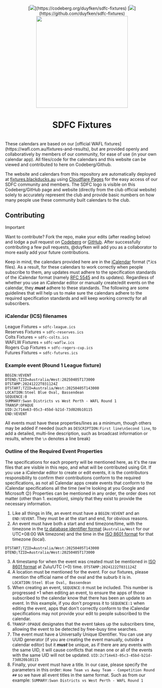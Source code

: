 <div align="center">
    [<img src="https://img.shields.io/badge/Codeberg-2185D0?logo=Codeberg&logoColor=white">](https://codeberg.org/duyfken/sdfc-fixtures) [<img src="https://img.shields.io/badge/GitHub-%23121011.svg?logo=github&logoColor=white">](https://github.com/duyfken/sdfc-fixtures)
    <br>
    <img src="https://swandistrictsfc.com.au/wp-content/uploads/2025/03/logo-swan-hd.png" alt="" width="300" height="300">
    <h1>SDFC Fixtures</h1>
</div>
<br>
These calendars are based on our [official WAFL fixtures](https://wafl.com.au/fixtures-and-results), but are provided openly and collaboratively by members of our community, for ease of use (in your own calendar app). All files/code for the calendars and this website can be viewed and contributed to here on Codeberg/Github.

The website and calendars from this repository are automatically deployed at [fixtures.blackducks.au](https://fixtures.blackducks.au/) using [Cloudflare Pages](https://pages.cloudflare.com/) for the easy access of our SDFC community and members. The SDFC logo is visible on this Codeberg/GitHub page and website (directly from the club official website) solely to accurately represent the club and provide basic numbers on how many people use these community built calendars to the club.

## Contributing

> [!IMPORTANT]
> Want to contribute? Fork the repo, make your edits (after reading below) and lodge a pull request on [Codeberg](https://docs.codeberg.org/collaborating/pull-requests-and-git-flow/) or [GitHub](https://docs.github.com/en/pull-requests/collaborating-with-pull-requests/proposing-changes-to-your-work-with-pull-requests/creating-a-pull-request-from-a-fork). After successfully contributing a few pull requests, @duyfken will add you as a collaborator to more easily add your future contributions.

Keep in mind, the calendars provided here are in the [iCalendar](https://en.wikipedia.org/wiki/ICalendar) format (*.ics files). As a result, for these calendars to work correctly when people subscribe to them, any updates must adhere to the specification standards of the iCalendar format (namely [RFC 5545](https://datatracker.ietf.org/doc/html/rfc5545) and its updates). Regardless of whether you use an iCalendar editor or manually create/edit events on the calendar, they **_must_** adhere to these standards. The following are some guidelines that will help us to make sure the calendars adhere to the required specification standards and will keep working correctly for all subscribers.

### iCalendar (ICS) filenames
League Fixtures = `sdfc-league.ics`  
Reserves Fixtures = `sdfc-reserves.ics`  
Colts Fixtures = `sdfc-colts.ics`  
WAFLW Fixtures = `sdfc-waflw.ics`  
Rogers Cup Fixtures = `sdfc-rogers-cup.ics`  
Futures Fixtures = `sdfc-futures.ics`

### Example event (Round 1 League fixture)
```
BEGIN:VEVENT
DTEND;TZID=Australia/West:20250405T173000
DTSTAMP:20241222T031124Z
DTSTART;TZID=Australia/West:20250405T143000
LOCATION:Steel Blue Oval, Bassendean
SEQUENCE:0
SUMMARY:Swan Districts vs West Perth - WAFL Round 1
TRANSP:OPAQUE
UID:2c714e63-05c3-45bd-b21d-73d020b10115
END:VEVENT
```
All events must have these properties/lines as a minimum, though others may be added if needed (such as `DESCRIPTION:First line\nSecond line`,  to add a detailed, multi-line description, such as broadcast information or results, where the `\n` denotes a line break)

### Outline of the Required Event Properties
The specifications for each property will be mentioned here, as it's the raw files that are visible in this repo, and what will be contributed using Git. If you use a iCalendar editor to create or edit events, it is the contributors responsibility to confirm their contributions conform to the required specifications, as not all Calendar apps create events that conform to the iCalendar specifications all the time (we're looking at you Google and Microsoft :wink:) Properties can be mentioned in any order, the order does not matter (other than 1. exception), simply that they exist to provide the necessary information.
1. Like all things in life, an event must have a `BEGIN:VEVENT` and an `END:VEVENT`. They must be at the start and end, for obvious reasons.
2. An event must have both a start and end timezone/time, with the timezone in the [tz database identifier format](https://en.wikipedia.org/wiki/List_of_tz_database_time_zones) (`Australia/West` for our UTC+08:00 WA timezone) and the time in the [ISO 8601 format](https://en.wikipedia.org/wiki/ISO_8601) for that timezone (local).
```
DTSTART;TZID=Australia/West:20250405T143000
DTEND;TZID=Australia/West:20250405T173000
```
3. A timestamp for when the event was created must be mentioned in [ISO 8601 format](https://en.wikipedia.org/wiki/ISO_8601) at Zulu/UTC (+0) time. `DTSTAMP:20241222T031124Z`
4. A location must be mentioned for the event. For our fixtures, please mention the official name of the oval and the suburb it is in. `LOCATION:Steel Blue Oval, Bassendean`
5. When creating an event, `SEQUENCE:0` must be included. This number is progressed +1 when editing an event, to ensure the apps of those subscribed to the calendar know that there has been an update to an event. In this example, if you don't progress it to `SEQUENCE:1` when editing the event, apps that don't correctly conform to the iCalendar specifications may not provide your edit to people subscribed to the calendar.
6. `TRANSP:OPAQUE` designates that the event takes up the subscribers time, allowing the event to be detected by free-busy time searches.
7. The event must have a Universally Unique IDentifier. You can use any UUID generator (if you are creating the event manually, outside a calendar editor) but it **_must_** be unique, as if there are any events with the same UID, it will cause conflicts that mean one or all of the events with the same UID will not be updated. `UID:2c714e63-05c3-45bd-b21d-73d020b10115`
8. Finally, your event must have a title. In our case, please specify the parameters in this order: `Home Team vs Away Team - Competition Round ##` so we have all event titles in the same format. Such as from our example: `SUMMARY:Swan Districts vs West Perth - WAFL Round 1`
